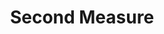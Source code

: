 ---
title: Second Measure
link: https://www.secondmeasure.com
description: Custom WordPress template for a data-analytics firm.
year: 2019
active: true
---